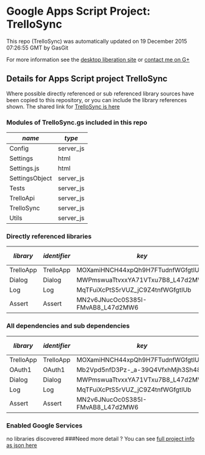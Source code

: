 # Google Apps Script Project: TrelloSync
This repo (TrelloSync) was automatically updated on 19 December 2015 07:26:55 GMT by GasGit

For more information see the [desktop liberation site](http://ramblings.mcpher.com/Home/excelquirks/drivesdk/gettinggithubready "desktop liberation") or [contact me on G+](https://plus.google.com/+BruceMcpherson "Bruce McPherson - GDE")
## Details for Apps Script project TrelloSync
Where possible directly referenced or sub referenced library sources have been copied to this repository, or you can include the library references shown. 
The shared link for [TrelloSync is here](https://script.google.com/d/1tZC6pjNDv71qavREIOkWeHqs_YxTGdu_bumQzayGGWf8mkubk1c-I72Y/edit?usp=sharing "open in the GAS IDE")

### Modules of TrelloSync.gs included in this repo
*name*|*type*
--- | --- 
Config| server_js
Settings| html
Settings.js| html
SettingsObject| server_js
Tests| server_js
TrelloApi| server_js
TrelloSync| server_js
Utils| server_js
### Directly referenced libraries
*library*|*identifier*|*key*|*version*|*dev mode*|*source*|
--- | --- | --- | --- | --- | --- 
TrelloApp| TrelloApp|MOXamiHNCH44xpQh9H7FTudnfWGfgtIUb|24|no|[here](libraries/TrelloApp "library source")
Dialog| Dialog|MWPmswuaTtvxxYA71VTxu7B8_L47d2MW6|2|no|no
Log| Log|MqTFuiXcPtS5rVUZ_jC9Z4tnfWGfgtIUb|14|no|no
Assert| Assert|MN2v6JNucOc0S385I-FMvAB8_L47d2MW6|8|no|no
### All dependencies and sub dependencies
*library*|*identifier*|*key*|*version*|*dev mode*|*source*|
--- | --- | --- | --- | --- | --- 
TrelloApp| TrelloApp|MOXamiHNCH44xpQh9H7FTudnfWGfgtIUb|24|no|[here](libraries/TrelloApp "library source")
OAuth1| OAuth1|Mb2Vpd5nfD3Pz-_a-39Q4VfxhMjh3Sh48|11|no|no
Dialog| Dialog|MWPmswuaTtvxxYA71VTxu7B8_L47d2MW6|2|no|no
Log| Log|MqTFuiXcPtS5rVUZ_jC9Z4tnfWGfgtIUb|14|no|no
Assert| Assert|MN2v6JNucOc0S385I-FMvAB8_L47d2MW6|8|no|no
### Enabled Google Services
no libraries discovered
###Need more detail ?
You can see [full project info as json here](info.json)
